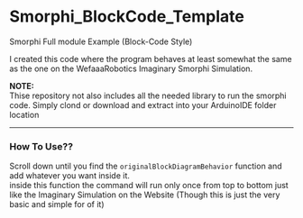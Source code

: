 # Smorphi_BlockCode_Template
Smorphi Full module Example (Block-Code Style)

I created this code where the program behaves at least somewhat the same as the one on the WefaaaRobotics Imaginary Smorphi Simulation.

**NOTE:** <br>
Thise repository not also includes all the needed library to run the smorphi code. Simply clond or download and extract into your ArduinoIDE folder location

---

### How To Use??
Scroll down until you find the `originalBlockDiagramBehavior` function and add whatever you want inside it. <br>
inside this function the command will run only once from top to bottom just like the Imaginary Simulation on the Website (Though this is just the very basic and simple for of it)
